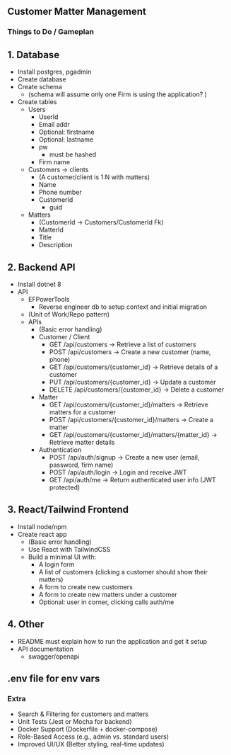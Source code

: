 ## Customer Matter Management

### Things to Do / Gameplan

## 1. Database
- Install postgres, pgadmin
- Create database
- Create schema
    - (schema will assume only one Firm is using the application? )
- Create tables
    - Users
         - UserId
         - Email addr
         - Optional: firstname
         - Optional: lastname
         - pw
            - must be hashed
         - Firm name
    - Customers -> clients
        - (A customer/client is 1:N with matters)
        - Name
        - Phone number
        - CustomerId
            - guid
    - Matters
        - (CustomerId -> Customers/CustomerId Fk)
        - MatterId
        - Title
        - Description

## 2. Backend API
- Install dotnet 8
- API
    - EFPowerTools
        - Reverse engineer db to setup context and initial migration
    - (Unit of Work/Repo pattern)
    - APIs
        - (Basic error handling)
        - Customer / Client
            - GET /api/customers → Retrieve a list of customers
            - POST /api/customers → Create a new customer (name, phone)
            - GET /api/customers/{customer_id} → Retrieve details of a customer
            - PUT /api/customers/{customer_id} → Update a customer
            - DELETE /api/customers/{customer_id} → Delete a customer
        - Matter
            - GET /api/customers/{customer_id}/matters → Retrieve matters for a customer
            - POST /api/customers/{customer_id}/matters → Create a matter
            - GET /api/customers/{customer_id}/matters/{matter_id} → Retrieve matter details
        - Authentication
            - POST /api/auth/signup → Create a new user (email, password, firm name)
            - POST /api/auth/login → Login and receive JWT
            - GET /api/auth/me → Return authenticated user info (JWT protected)

## 3. React/Tailwind Frontend
- Install node/npm
- Create react app
    - (Basic error handling)
    - Use React with TailwindCSS
    - Build a minimal UI with:
        - A login form
        - A list of customers (clicking a customer should show their matters)
        - A form to create new customers
        - A form to create new matters under a customer
        - Optional: user in corner, clicking calls auth/me

## 4. Other
- README must explain how to run the application and get it setup
- API documentation
    - swagger/openapi

## .env file for env vars

### Extra
- Search & Filtering for customers and matters
- Unit Tests (Jest or Mocha for backend)
- Docker Support (Dockerfile + docker-compose)
- Role-Based Access (e.g., admin vs. standard users)
- Improved UI/UX (Better styling, real-time updates)